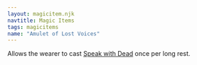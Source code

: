 ```yaml
---
layout: magicitem.njk
navtitle: Magic Items
tags: magicitems
name: "Amulet of Lost Voices"
---
```

Allows the wearer to cast <a href="{{ '/spells/Speak with Dead' | url }}">Speak with Dead</a> once per long rest.

